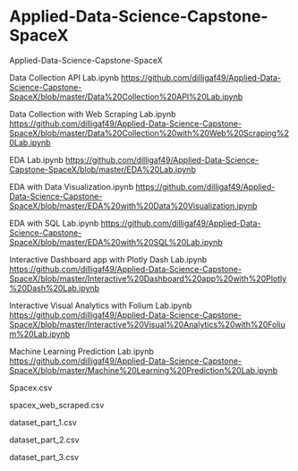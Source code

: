 # Applied-Data-Science-Capstone-SpaceX

Applied-Data-Science-Capstone-SpaceX

Data Collection API Lab.ipynb
https://github.com/dilligaf49/Applied-Data-Science-Capstone-SpaceX/blob/master/Data%20Collection%20API%20Lab.ipynb

Data Collection with Web Scraping Lab.ipynb
https://github.com/dilligaf49/Applied-Data-Science-Capstone-SpaceX/blob/master/Data%20Collection%20with%20Web%20Scraping%20Lab.ipynb

EDA Lab.ipynb
https://github.com/dilligaf49/Applied-Data-Science-Capstone-SpaceX/blob/master/EDA%20Lab.ipynb

EDA with Data Visualization.ipynb
https://github.com/dilligaf49/Applied-Data-Science-Capstone-SpaceX/blob/master/EDA%20with%20Data%20Visualization.ipynb

EDA with SQL Lab.ipynb
https://github.com/dilligaf49/Applied-Data-Science-Capstone-SpaceX/blob/master/EDA%20with%20SQL%20Lab.ipynb

Interactive Dashboard app with Plotly Dash Lab.ipynb
https://github.com/dilligaf49/Applied-Data-Science-Capstone-SpaceX/blob/master/Interactive%20Dashboard%20app%20with%20Plotly%20Dash%20Lab.ipynb

Interactive Visual Analytics with Folium Lab.ipynb
https://github.com/dilligaf49/Applied-Data-Science-Capstone-SpaceX/blob/master/Interactive%20Visual%20Analytics%20with%20Folium%20Lab.ipynb

Machine Learning Prediction Lab.ipynb
https://github.com/dilligaf49/Applied-Data-Science-Capstone-SpaceX/blob/master/Machine%20Learning%20Prediction%20Lab.ipynb

Spacex.csv

spacex_web_scraped.csv

dataset_part_1.csv

dataset_part_2.csv

dataset_part_3.csv

